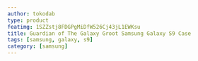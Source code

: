 ```yaml
---
author: tokodab
type: product
featimg: 1SZZstj8FDGPgMiDfW526Cj43jL1EWKsu
title: Guardian of The Galaxy Groot Samsung Galaxy S9 Case
tags: [samsung, galaxy, s9]
category: [samsung]
---
```

